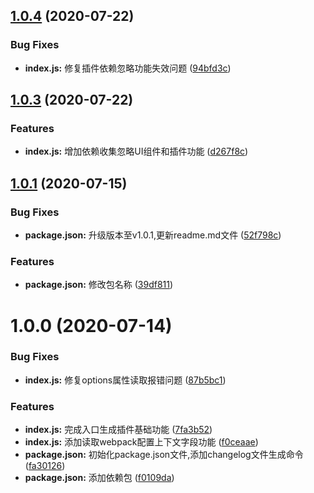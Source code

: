 ## [1.0.4](https://github.com/Oc-master/entry-extract-webpack-plugin/compare/v1.0.3...v1.0.4) (2020-07-22)


### Bug Fixes

* **index.js:** 修复插件依赖忽略功能失效问题 ([94bfd3c](https://github.com/Oc-master/entry-extract-webpack-plugin/commit/94bfd3ccbcc54cfd6cfab973c54bec24018b6cb4))



## [1.0.3](https://github.com/Oc-master/entry-extract-webpack-plugin/compare/v1.0.2...v1.0.3) (2020-07-22)


### Features

* **index.js:** 增加依赖收集忽略UI组件和插件功能 ([d267f8c](https://github.com/Oc-master/entry-extract-webpack-plugin/commit/d267f8cdb05ede1e5f3caa8048ea9b5acd9db9a4))



## [1.0.1](https://github.com/Oc-master/entry-extract-webpack-plugin/compare/v1.0.0...v1.0.1) (2020-07-15)


### Bug Fixes

* **package.json:** 升级版本至v1.0.1,更新readme.md文件 ([52f798c](https://github.com/Oc-master/entry-extract-webpack-plugin/commit/52f798ccdb6a7419ea628af2234082a5e2405679))


### Features

* **package.json:** 修改包名称 ([39df811](https://github.com/Oc-master/entry-extract-webpack-plugin/commit/39df811c024671022def0e5ab411b6dbdf89d14d))



# 1.0.0 (2020-07-14)


### Bug Fixes

* **index.js:** 修复options属性读取报错问题 ([87b5bc1](https://github.com/Oc-master/entry-extract-webpack-plugin/commit/87b5bc1f733e42877a8dd80bf2259c5f892d7617))


### Features

* **index.js:** 完成入口生成插件基础功能 ([7fa3b52](https://github.com/Oc-master/entry-extract-webpack-plugin/commit/7fa3b52dcdd9d4294ce79c4860f3bd7a57caee65))
* **index.js:** 添加读取webpack配置上下文字段功能 ([f0ceaae](https://github.com/Oc-master/entry-extract-webpack-plugin/commit/f0ceaae256fdd3da051a663f4c7f1bb9b19b1a76))
* **package.json:** 初始化package.json文件,添加changelog文件生成命令 ([fa30126](https://github.com/Oc-master/entry-extract-webpack-plugin/commit/fa301261d10c51ac99f5819eb1c09906760d28e6))
* **package.json:** 添加依赖包 ([f0109da](https://github.com/Oc-master/entry-extract-webpack-plugin/commit/f0109dab5b8a5839bea5d1ff09e6bd38a3ecd4d7))



